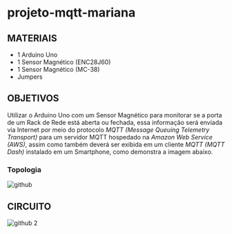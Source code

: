 # projeto-mqtt-mariana
## MATERIAIS
* 1 Arduino Uno
* 1 Sensor Magnético (ENC28J60)
* 1 Sensor Magnético (MC-38)
* Jumpers

## OBJETIVOS
Utilizar o Arduino Uno com um Sensor Magnético para monitorar se a porta de um Rack de Rede está aberta ou fechada, essa informação será enviada via Internet por meio do protocolo *MQTT (Message Queuing Telemetry Transport)* para um servidor MQTT hospedado na *Amazon Web Service (AWS)*, assim como também deverá ser exibida em um cliente *MQTT (MQTT Dash)* instalado em um Smartphone, como demonstra a imagem abaixo.

### Topologia

![github](https://user-images.githubusercontent.com/78150948/106604639-aa089900-653e-11eb-999e-bfa510f39d24.jpg)

## CIRCUITO

![github 2](https://user-images.githubusercontent.com/78150948/106604773-dde3be80-653e-11eb-90eb-a78fb3a9bba5.jpg)


